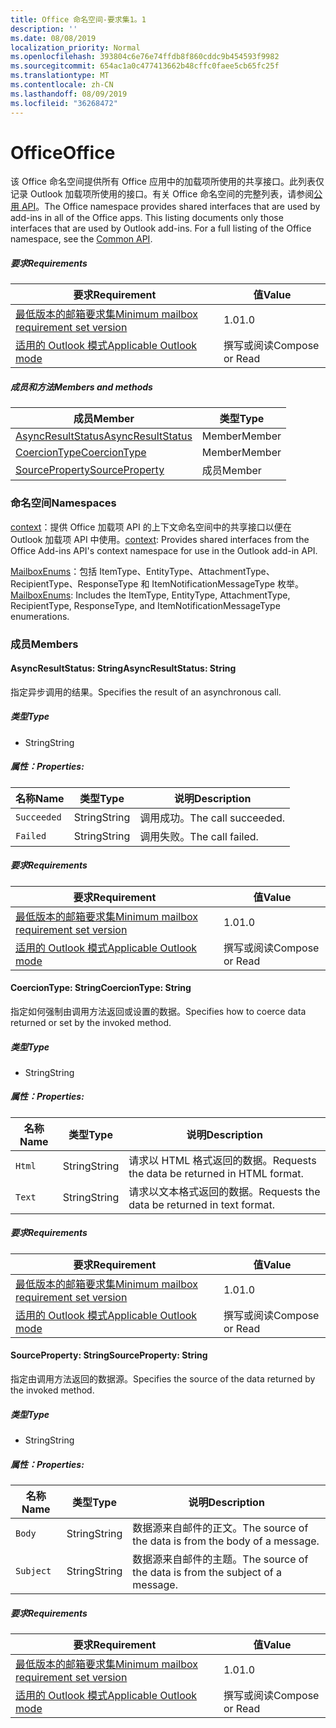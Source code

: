 ```yaml
---
title: Office 命名空间-要求集1。1
description: ''
ms.date: 08/08/2019
localization_priority: Normal
ms.openlocfilehash: 393804c6e76e74ffdb8f860cddc9b454593f9982
ms.sourcegitcommit: 654ac1a0c477413662b48cffc0faee5cb65fc25f
ms.translationtype: MT
ms.contentlocale: zh-CN
ms.lasthandoff: 08/09/2019
ms.locfileid: "36268472"
---
```

# <a name="office"></a><span data-ttu-id="fdb9d-102">Office</span><span class="sxs-lookup"><span data-stu-id="fdb9d-102">Office</span></span>

<span data-ttu-id="fdb9d-p101">该 Office 命名空间提供所有 Office 应用中的加载项所使用的共享接口。此列表仅记录 Outlook 加载项所使用的接口。有关 Office 命名空间的完整列表，请参阅[公用 API](/javascript/api/office)。</span><span class="sxs-lookup"><span data-stu-id="fdb9d-p101">The Office namespace provides shared interfaces that are used by add-ins in all of the Office apps. This listing documents only those interfaces that are used by Outlook add-ins. For a full listing of the Office namespace, see the [Common API](/javascript/api/office).</span></span>

##### <a name="requirements"></a><span data-ttu-id="fdb9d-105">要求</span><span class="sxs-lookup"><span data-stu-id="fdb9d-105">Requirements</span></span>

|<span data-ttu-id="fdb9d-106">要求</span><span class="sxs-lookup"><span data-stu-id="fdb9d-106">Requirement</span></span>| <span data-ttu-id="fdb9d-107">值</span><span class="sxs-lookup"><span data-stu-id="fdb9d-107">Value</span></span>|
|---|---|
|[<span data-ttu-id="fdb9d-108">最低版本的邮箱要求集</span><span class="sxs-lookup"><span data-stu-id="fdb9d-108">Minimum mailbox requirement set version</span></span>](/office/dev/add-ins/reference/requirement-sets/outlook-api-requirement-sets)| <span data-ttu-id="fdb9d-109">1.0</span><span class="sxs-lookup"><span data-stu-id="fdb9d-109">1.0</span></span>|
|[<span data-ttu-id="fdb9d-110">适用的 Outlook 模式</span><span class="sxs-lookup"><span data-stu-id="fdb9d-110">Applicable Outlook mode</span></span>](/outlook/add-ins/#extension-points)| <span data-ttu-id="fdb9d-111">撰写或阅读</span><span class="sxs-lookup"><span data-stu-id="fdb9d-111">Compose or Read</span></span>|

##### <a name="members-and-methods"></a><span data-ttu-id="fdb9d-112">成员和方法</span><span class="sxs-lookup"><span data-stu-id="fdb9d-112">Members and methods</span></span>

| <span data-ttu-id="fdb9d-113">成员</span><span class="sxs-lookup"><span data-stu-id="fdb9d-113">Member</span></span> | <span data-ttu-id="fdb9d-114">类型</span><span class="sxs-lookup"><span data-stu-id="fdb9d-114">Type</span></span> |
|--------|------|
| [<span data-ttu-id="fdb9d-115">AsyncResultStatus</span><span class="sxs-lookup"><span data-stu-id="fdb9d-115">AsyncResultStatus</span></span>](#asyncresultstatus-string) | <span data-ttu-id="fdb9d-116">Member</span><span class="sxs-lookup"><span data-stu-id="fdb9d-116">Member</span></span> |
| [<span data-ttu-id="fdb9d-117">CoercionType</span><span class="sxs-lookup"><span data-stu-id="fdb9d-117">CoercionType</span></span>](#coerciontype-string) | <span data-ttu-id="fdb9d-118">Member</span><span class="sxs-lookup"><span data-stu-id="fdb9d-118">Member</span></span> |
| [<span data-ttu-id="fdb9d-119">SourceProperty</span><span class="sxs-lookup"><span data-stu-id="fdb9d-119">SourceProperty</span></span>](#sourceproperty-string) | <span data-ttu-id="fdb9d-120">成员</span><span class="sxs-lookup"><span data-stu-id="fdb9d-120">Member</span></span> |

### <a name="namespaces"></a><span data-ttu-id="fdb9d-121">命名空间</span><span class="sxs-lookup"><span data-stu-id="fdb9d-121">Namespaces</span></span>

<span data-ttu-id="fdb9d-122">[context](office.context.md)：提供 Office 加载项 API 的上下文命名空间中的共享接口以便在 Outlook 加载项 API 中使用。</span><span class="sxs-lookup"><span data-stu-id="fdb9d-122">[context](office.context.md): Provides shared interfaces from the Office Add-ins API's context namespace for use in the Outlook add-in API.</span></span>

<span data-ttu-id="fdb9d-123">[MailboxEnums](/javascript/api/outlook/office.mailboxenums.attachmenttype?view=outlook-js-1.1)：包括 ItemType、EntityType、AttachmentType、RecipientType、ResponseType 和 ItemNotificationMessageType 枚举。</span><span class="sxs-lookup"><span data-stu-id="fdb9d-123">[MailboxEnums](/javascript/api/outlook/office.mailboxenums.attachmenttype?view=outlook-js-1.1): Includes the ItemType, EntityType, AttachmentType, RecipientType, ResponseType, and ItemNotificationMessageType enumerations.</span></span>

### <a name="members"></a><span data-ttu-id="fdb9d-124">成员</span><span class="sxs-lookup"><span data-stu-id="fdb9d-124">Members</span></span>

#### <a name="asyncresultstatus-string"></a><span data-ttu-id="fdb9d-125">AsyncResultStatus: String</span><span class="sxs-lookup"><span data-stu-id="fdb9d-125">AsyncResultStatus: String</span></span>

<span data-ttu-id="fdb9d-126">指定异步调用的结果。</span><span class="sxs-lookup"><span data-stu-id="fdb9d-126">Specifies the result of an asynchronous call.</span></span>

##### <a name="type"></a><span data-ttu-id="fdb9d-127">类型</span><span class="sxs-lookup"><span data-stu-id="fdb9d-127">Type</span></span>

*   <span data-ttu-id="fdb9d-128">String</span><span class="sxs-lookup"><span data-stu-id="fdb9d-128">String</span></span>

##### <a name="properties"></a><span data-ttu-id="fdb9d-129">属性：</span><span class="sxs-lookup"><span data-stu-id="fdb9d-129">Properties:</span></span>

|<span data-ttu-id="fdb9d-130">名称</span><span class="sxs-lookup"><span data-stu-id="fdb9d-130">Name</span></span>| <span data-ttu-id="fdb9d-131">类型</span><span class="sxs-lookup"><span data-stu-id="fdb9d-131">Type</span></span>| <span data-ttu-id="fdb9d-132">说明</span><span class="sxs-lookup"><span data-stu-id="fdb9d-132">Description</span></span>|
|---|---|---|
|`Succeeded`| <span data-ttu-id="fdb9d-133">String</span><span class="sxs-lookup"><span data-stu-id="fdb9d-133">String</span></span>|<span data-ttu-id="fdb9d-134">调用成功。</span><span class="sxs-lookup"><span data-stu-id="fdb9d-134">The call succeeded.</span></span>|
|`Failed`| <span data-ttu-id="fdb9d-135">String</span><span class="sxs-lookup"><span data-stu-id="fdb9d-135">String</span></span>|<span data-ttu-id="fdb9d-136">调用失败。</span><span class="sxs-lookup"><span data-stu-id="fdb9d-136">The call failed.</span></span>|

##### <a name="requirements"></a><span data-ttu-id="fdb9d-137">要求</span><span class="sxs-lookup"><span data-stu-id="fdb9d-137">Requirements</span></span>

|<span data-ttu-id="fdb9d-138">要求</span><span class="sxs-lookup"><span data-stu-id="fdb9d-138">Requirement</span></span>| <span data-ttu-id="fdb9d-139">值</span><span class="sxs-lookup"><span data-stu-id="fdb9d-139">Value</span></span>|
|---|---|
|[<span data-ttu-id="fdb9d-140">最低版本的邮箱要求集</span><span class="sxs-lookup"><span data-stu-id="fdb9d-140">Minimum mailbox requirement set version</span></span>](/office/dev/add-ins/reference/requirement-sets/outlook-api-requirement-sets)| <span data-ttu-id="fdb9d-141">1.0</span><span class="sxs-lookup"><span data-stu-id="fdb9d-141">1.0</span></span>|
|[<span data-ttu-id="fdb9d-142">适用的 Outlook 模式</span><span class="sxs-lookup"><span data-stu-id="fdb9d-142">Applicable Outlook mode</span></span>](/outlook/add-ins/#extension-points)| <span data-ttu-id="fdb9d-143">撰写或阅读</span><span class="sxs-lookup"><span data-stu-id="fdb9d-143">Compose or Read</span></span>|

#### <a name="coerciontype-string"></a><span data-ttu-id="fdb9d-144">CoercionType: String</span><span class="sxs-lookup"><span data-stu-id="fdb9d-144">CoercionType: String</span></span>

<span data-ttu-id="fdb9d-145">指定如何强制由调用方法返回或设置的数据。</span><span class="sxs-lookup"><span data-stu-id="fdb9d-145">Specifies how to coerce data returned or set by the invoked method.</span></span>

##### <a name="type"></a><span data-ttu-id="fdb9d-146">类型</span><span class="sxs-lookup"><span data-stu-id="fdb9d-146">Type</span></span>

*   <span data-ttu-id="fdb9d-147">String</span><span class="sxs-lookup"><span data-stu-id="fdb9d-147">String</span></span>

##### <a name="properties"></a><span data-ttu-id="fdb9d-148">属性：</span><span class="sxs-lookup"><span data-stu-id="fdb9d-148">Properties:</span></span>

|<span data-ttu-id="fdb9d-149">名称</span><span class="sxs-lookup"><span data-stu-id="fdb9d-149">Name</span></span>| <span data-ttu-id="fdb9d-150">类型</span><span class="sxs-lookup"><span data-stu-id="fdb9d-150">Type</span></span>| <span data-ttu-id="fdb9d-151">说明</span><span class="sxs-lookup"><span data-stu-id="fdb9d-151">Description</span></span>|
|---|---|---|
|`Html`| <span data-ttu-id="fdb9d-152">String</span><span class="sxs-lookup"><span data-stu-id="fdb9d-152">String</span></span>|<span data-ttu-id="fdb9d-153">请求以 HTML 格式返回的数据。</span><span class="sxs-lookup"><span data-stu-id="fdb9d-153">Requests the data be returned in HTML format.</span></span>|
|`Text`| <span data-ttu-id="fdb9d-154">String</span><span class="sxs-lookup"><span data-stu-id="fdb9d-154">String</span></span>|<span data-ttu-id="fdb9d-155">请求以文本格式返回的数据。</span><span class="sxs-lookup"><span data-stu-id="fdb9d-155">Requests the data be returned in text format.</span></span>|

##### <a name="requirements"></a><span data-ttu-id="fdb9d-156">要求</span><span class="sxs-lookup"><span data-stu-id="fdb9d-156">Requirements</span></span>

|<span data-ttu-id="fdb9d-157">要求</span><span class="sxs-lookup"><span data-stu-id="fdb9d-157">Requirement</span></span>| <span data-ttu-id="fdb9d-158">值</span><span class="sxs-lookup"><span data-stu-id="fdb9d-158">Value</span></span>|
|---|---|
|[<span data-ttu-id="fdb9d-159">最低版本的邮箱要求集</span><span class="sxs-lookup"><span data-stu-id="fdb9d-159">Minimum mailbox requirement set version</span></span>](/office/dev/add-ins/reference/requirement-sets/outlook-api-requirement-sets)| <span data-ttu-id="fdb9d-160">1.0</span><span class="sxs-lookup"><span data-stu-id="fdb9d-160">1.0</span></span>|
|[<span data-ttu-id="fdb9d-161">适用的 Outlook 模式</span><span class="sxs-lookup"><span data-stu-id="fdb9d-161">Applicable Outlook mode</span></span>](/outlook/add-ins/#extension-points)| <span data-ttu-id="fdb9d-162">撰写或阅读</span><span class="sxs-lookup"><span data-stu-id="fdb9d-162">Compose or Read</span></span>|

#### <a name="sourceproperty-string"></a><span data-ttu-id="fdb9d-163">SourceProperty: String</span><span class="sxs-lookup"><span data-stu-id="fdb9d-163">SourceProperty: String</span></span>

<span data-ttu-id="fdb9d-164">指定由调用方法返回的数据源。</span><span class="sxs-lookup"><span data-stu-id="fdb9d-164">Specifies the source of the data returned by the invoked method.</span></span>

##### <a name="type"></a><span data-ttu-id="fdb9d-165">类型</span><span class="sxs-lookup"><span data-stu-id="fdb9d-165">Type</span></span>

*   <span data-ttu-id="fdb9d-166">String</span><span class="sxs-lookup"><span data-stu-id="fdb9d-166">String</span></span>

##### <a name="properties"></a><span data-ttu-id="fdb9d-167">属性：</span><span class="sxs-lookup"><span data-stu-id="fdb9d-167">Properties:</span></span>

|<span data-ttu-id="fdb9d-168">名称</span><span class="sxs-lookup"><span data-stu-id="fdb9d-168">Name</span></span>| <span data-ttu-id="fdb9d-169">类型</span><span class="sxs-lookup"><span data-stu-id="fdb9d-169">Type</span></span>| <span data-ttu-id="fdb9d-170">说明</span><span class="sxs-lookup"><span data-stu-id="fdb9d-170">Description</span></span>|
|---|---|---|
|`Body`| <span data-ttu-id="fdb9d-171">String</span><span class="sxs-lookup"><span data-stu-id="fdb9d-171">String</span></span>|<span data-ttu-id="fdb9d-172">数据源来自邮件的正文。</span><span class="sxs-lookup"><span data-stu-id="fdb9d-172">The source of the data is from the body of a message.</span></span>|
|`Subject`| <span data-ttu-id="fdb9d-173">String</span><span class="sxs-lookup"><span data-stu-id="fdb9d-173">String</span></span>|<span data-ttu-id="fdb9d-174">数据源来自邮件的主题。</span><span class="sxs-lookup"><span data-stu-id="fdb9d-174">The source of the data is from the subject of a message.</span></span>|

##### <a name="requirements"></a><span data-ttu-id="fdb9d-175">要求</span><span class="sxs-lookup"><span data-stu-id="fdb9d-175">Requirements</span></span>

|<span data-ttu-id="fdb9d-176">要求</span><span class="sxs-lookup"><span data-stu-id="fdb9d-176">Requirement</span></span>| <span data-ttu-id="fdb9d-177">值</span><span class="sxs-lookup"><span data-stu-id="fdb9d-177">Value</span></span>|
|---|---|
|[<span data-ttu-id="fdb9d-178">最低版本的邮箱要求集</span><span class="sxs-lookup"><span data-stu-id="fdb9d-178">Minimum mailbox requirement set version</span></span>](/office/dev/add-ins/reference/requirement-sets/outlook-api-requirement-sets)| <span data-ttu-id="fdb9d-179">1.0</span><span class="sxs-lookup"><span data-stu-id="fdb9d-179">1.0</span></span>|
|[<span data-ttu-id="fdb9d-180">适用的 Outlook 模式</span><span class="sxs-lookup"><span data-stu-id="fdb9d-180">Applicable Outlook mode</span></span>](/outlook/add-ins/#extension-points)| <span data-ttu-id="fdb9d-181">撰写或阅读</span><span class="sxs-lookup"><span data-stu-id="fdb9d-181">Compose or Read</span></span>|
